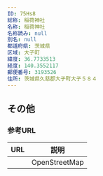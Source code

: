 ```yaml
---
ID: 75Hs8
総称: 稲荷神社
名称: 稲荷神社
名称読み: null
別名: null
都道府県: 茨城県
区域: 大子町
緯度: 36.7733513
経度: 140.3552117
郵便番号: 3193526
住所: 茨城県久慈郡大子町大子５８４
---
```


## その他

### 参考URL

| URL | 説明          |
| --- | ------------- |
|     | OpenStreetMap |
